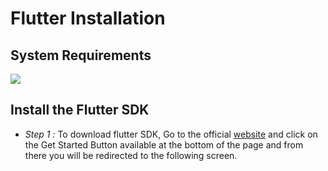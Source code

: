 # Flutter Installation
  
## System Requirements
  
<img src="https://miro.medium.com/max/700/1*13sEr0fNth295eQGxuuNng.png">
  
## Install the Flutter SDK
  
- *Step 1 :* To download flutter SDK, Go to the official <a href="https://flutter.dev/">website</a> and click on the Get Started Button available at the bottom of the page and from there you will be redirected to the following screen.
